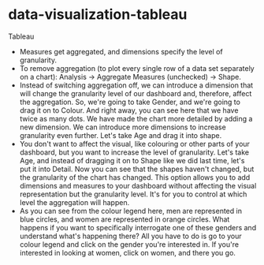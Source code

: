 # data-visualization-tableau
Tableau

<ul>
  <li>Measures get aggregated, and dimensions specify the level of granularity.</li>
  <li>To remove aggregation (to plot every single row of a data set separately on a chart): Analysis -> Aggregate Measures (unchecked) -> Shape.</li>
  <li>Instead of switching aggregation off, we can introduce a dimension that will change the granularity level of our dashboard and, therefore, affect the aggregation. So, we're going to take Gender, and we're going to drag it on to Colour. And right away, you can see here that we have twice as many dots. We have made the chart more detailed by adding a new dimension. We can introduce more dimensions to increase granularity even further. Let's take Age and drag it into shape.</li>
  <li>You don't want to affect the visual, like colouring or other parts of your dashboard, but you want to increase the level of granularity. Let's take Age, and instead of dragging it on to Shape like we did last time, let's put it into Detail. Now you can see that the shapes haven't changed, but the granularity of the chart has changed. This option allows you to add dimensions and measures to your dashboard without affecting the visual representation but the granularity level. It's for you to control at which level the aggregation will happen.</li>
  <li>As you can see from the colour legend here, men are represented in blue circles, and women are represented in orange circles. What happens if you want to specifically interrogate one of these genders and understand what's happening there? All you have to do is go to your colour legend and click on the gender you're interested in. If you're interested in looking at women, click on women, and there you go.</li>
</ul>
